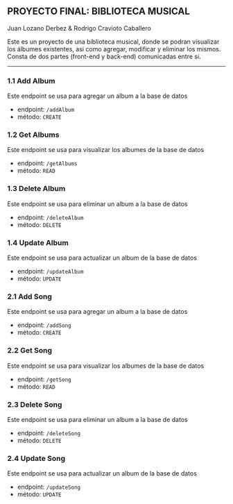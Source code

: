 ## PROYECTO FINAL: BIBLIOTECA MUSICAL
Juan Lozano Derbez & Rodrigo Cravioto Caballero

Este es un proyecto de una biblioteca musical, donde se podran visualizar los álbumes existentes, asi como agregar, modificar y eliminar los mismos. Consta de dos partes (front-end y back-end) comunicadas entre si.

----

### 1.1 Add Album

Este endpoint se usa para agregar un album a la base de datos
* endpoint: `/addAlbum`
* método: `CREATE`

### 1.2 Get Albums

Este endpoint se usa para visualizar los albumes de la base de datos
* endpoint: `/getAlbums`
* método: `READ`

### 1.3 Delete Album

Este endpoint se usa para eliminar un album a la base de datos
* endpoint: `/deleteAlbum`
* método: `DELETE`

### 1.4 Update Album

Este endpoint se usa para actualizar un album de la base de datos
* endpoint: `/updateAlbum`
* método: `UPDATE`

### 2.1 Add Song

Este endpoint se usa para agregar un album a la base de datos
* endpoint: `/addSong`
* método: `CREATE`

### 2.2 Get Song

Este endpoint se usa para visualizar los albumes de la base de datos
* endpoint: `/getSong`
* método: `READ`

### 2.3 Delete Song

Este endpoint se usa para eliminar un album a la base de datos
* endpoint: `/deleteSong`
* método: `DELETE`

### 2.4 Update Song

Este endpoint se usa para actualizar un album de la base de datos
* endpoint: `/updateSong`
* método: `UPDATE`
